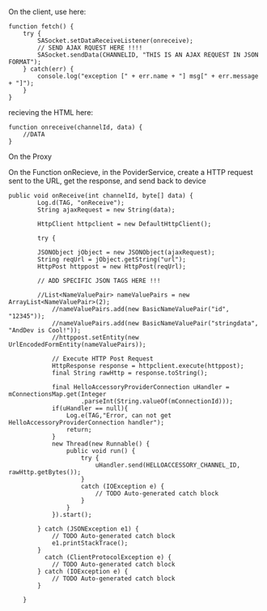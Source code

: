 On the client, use here:

	function fetch() {
		try {
			SASocket.setDataReceiveListener(onreceive);
			// SEND AJAX RQUEST HERE !!!!
			SASocket.sendData(CHANNELID, "THIS IS AN AJAX REQUEST IN JSON FORMAT");
		} catch(err) {
			console.log("exception [" + err.name + "] msg[" + err.message + "]");
		}
	}


recieving the HTML here:

	function onreceive(channelId, data) {
		//DATA
	}

On the Proxy

On the Function onRecieve, in the PoviderService, create a HTTP request sent to the URL, get the response, and send back to device


	public void onReceive(int channelId, byte[] data) {
			Log.d(TAG, "onReceive");
			String ajaxRequest = new String(data);
			
			HttpClient httpclient = new DefaultHttpClient();
		   
			try {
			
			JSONObject jObject = new JSONObject(ajaxRequest);
			String reqUrl = jObject.getString("url");	
			HttpPost httppost = new HttpPost(reqUrl);
			
			// ADD SPECIFIC JSON TAGS HERE !!!
			
			//List<NameValuePair> nameValuePairs = new ArrayList<NameValuePair>(2);
	        	//nameValuePairs.add(new BasicNameValuePair("id", "12345"));
		        //nameValuePairs.add(new BasicNameValuePair("stringdata", "AndDev is Cool!"));
		        //httppost.setEntity(new UrlEncodedFormEntity(nameValuePairs));

		        // Execute HTTP Post Request
		        HttpResponse response = httpclient.execute(httppost);
		        final String rawHttp = response.toString();
		        
		        final HelloAccessoryProviderConnection uHandler = mConnectionsMap.get(Integer
						.parseInt(String.valueOf(mConnectionId)));
				if(uHandler == null){
					Log.e(TAG,"Error, can not get HelloAccessoryProviderConnection handler");
					return;
				}
				new Thread(new Runnable() {
					public void run() {
						try {
							uHandler.send(HELLOACCESSORY_CHANNEL_ID, rawHttp.getBytes());
						}
						catch (IOException e) {
					        // TODO Auto-generated catch block
					    } 
					}
				}).start();
		              
			} catch (JSONException e1) {
				// TODO Auto-generated catch block
				e1.printStackTrace();
			}
			  catch (ClientProtocolException e) {
		        // TODO Auto-generated catch block
		    } catch (IOException e) {
		        // TODO Auto-generated catch block
		    } 
			
		}
